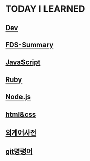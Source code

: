 TODAY I LEARNED
========

## [Dev](./Dev)
## [FDS-Summary](./FDS-Summary)
## [JavaScript](./JavaScript)
## [Ruby](./Ruby)
## [Node.js](./Node.js)
## [html&css](./html&css)
## [외계어사전](./외계어사전.md)
## [git명령어](./git명령어.md)
